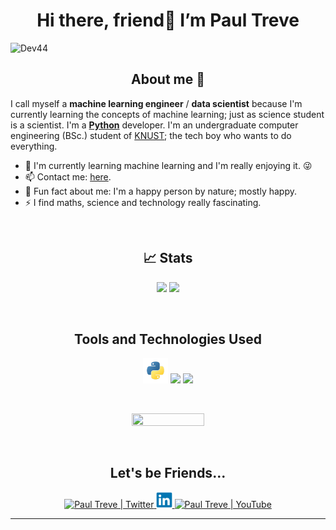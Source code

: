 <h1 align="center"> Hi there, friend👋 I’m Paul Treve</h1>

![Dev44](https://user-images.githubusercontent.com/55891238/142205494-b3905db9-c4f7-4c12-b109-b9c34817a356.jpg)

<h2 align="center"> About me 🙂 </h2>

I call myself a **machine learning engineer** / **data scientist** because I'm currently learning the concepts of machine learning; just as science student is a scientist. I'm a [**Python**](python.org) developer.
I'm an undergraduate computer engineering (BSc.) student of [KNUST](https://knust.edu.gh/); the tech boy who wants to do everything.
- 🌱 I'm currently learning machine learning and I'm really enjoying it. 😜
- 📫 Contact me: [here](mailto:p.trevennue@gmail.com).
- 👀 Fun fact about me: I'm a happy person by nature; mostly happy. 
- ⚡ I find maths, science and technology really fascinating.

<!--- ![44](https://user-images.githubusercontent.com/55891238/141702415-39036067-23fb-40d2-9895-57f97053bae1.jpg) --->


<br>

<h2 align="center"> 📈 Stats</h2>
<p align="center">
<img width="47%"
   src="https://github-readme-stats.vercel.app/api?username=trevenue44&show_icons=true&theme=tokyonight" 
/>
  <img width="47%" src="https://github-readme-streak-stats.herokuapp.com/?user=trevenue44&theme=tokyonight" />
   
</p>
<br>


<h2 align="center"> Tools and Technologies Used </h2>


<p align="center">
  <code><img width="8%" src="https://raw.githubusercontent.com/github/explore/80688e429a7d4ef2fca1e82350fe8e3517d3494d/topics/python/python.png"></code>
  <code><img width="8%" src="https://user-images.githubusercontent.com/55891238/142151589-4a292c7c-d71b-437f-8fa5-204ef9c5b5a4.png"></code>
  <code><img width="8%" src="https://user-images.githubusercontent.com/55891238/142157620-80cbbfd2-1d87-4ecc-b783-eef21b14a155.png"></code>
</p>
<br>
<p align="center">
<img width="48%"  height="50%" src="https://github-readme-stats.vercel.app/api/top-langs/?username=trevenue44&layout=compact" />
</p>
<br>

<!-- 
![sklearn](https://user-images.githubusercontent.com/55891238/142151589-4a292c7c-d71b-437f-8fa5-204ef9c5b5a4.png) 
![PngItem_2413971](https://user-images.githubusercontent.com/55891238/142157620-80cbbfd2-1d87-4ecc-b783-eef21b14a155.png)
-->


<h2 align="center">Let's be Friends...</h2>

<p align="center">
<a href="https://twitter.com/trevenue44/">
  <img alt="Paul Treve | Twitter" width="5%" src="https://raw.githubusercontent.com/peterthehan/peterthehan/master/assets/twitter.svg"/>
</a>
<a href="https://www.linkedin.com/in/trevenue44/">
  <img alt="Paul Treve LinkedIn" width="5%" src="https://github.com/devicons/devicon/blob/master/icons/linkedin/linkedin-original.svg" />
</a>
  <a href="https://youtube.com/trevenue44">
  <img alt="Paul Treve | YouTube" width="5%" src="https://raw.githubusercontent.com/peterthehan/peterthehan/master/assets/youtube.svg" />
</a>
<br>
</p>

<hr>


<!---

<img width="48%"  height="50%" src="https://github-readme-stats.vercel.app/api/top-langs/?username=trevenue44&layout=compact" />

![Paul Treve's github stats](https://github-readme-stats.vercel.app/api?username=trevenue44)

[LinkedIn](https://gh.linkedin.com/in/paul-treve-b5742a193) | [Twitter](https://www.twitter.com/trevennue) | [Math plus Tech (YouTube)](https://www.youtube.com/channel/UC-dACUufbrNAdhkiEIOVDcg) | [Math plus Tech (Medium)](https://mathplustech.medium.com/) | [Instagram](https://www.instagram.com/trevennue/)




Yes, I'm a computer engineer, a tech enthusiast and a general lover of math, science and technology. I'm a happy person by nature. I find most things facinating and I, most certainly, do not believe that anything is too difficult to do.
- 👀 It's a great feeling when I'm able to understand the 'why' behind things. I love to learn and acquire new skills in any field I find interesting. I’m interested in knowing how and, most importantly, why things happen. And yes, I love to code! 
- 🌱 I’m currently an undergraduate student reading BSc. Computer Engineering. Python! Machine learning is a field I'm starting to explore.

- 💞️ I’m looking to collaborate on ...
- 📫 How to reach me ...
--->
<!---
trevennue/trevennue is a ✨ special ✨ repository because its `README.md` (this file) appears on your GitHub profile.
You can click the Preview link to take a look at your changes.
--->
